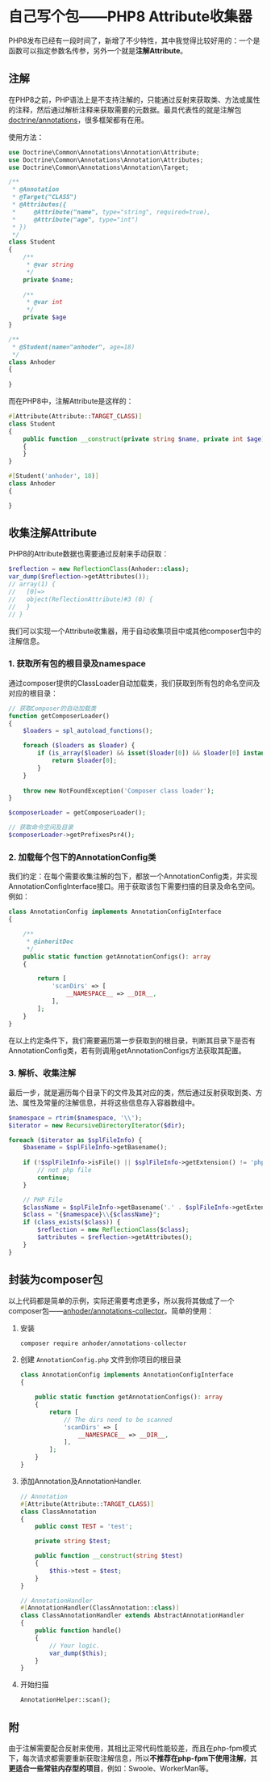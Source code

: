 # 自己写个包——PHP8 Attribute收集器

PHP8发布已经有一段时间了，新增了不少特性，其中我觉得比较好用的：一个是函数可以指定参数名传参，另外一个就是**注解Attribute**。

## 注解

在PHP8之前，PHP语法上是不支持注解的，只能通过反射来获取类、方法或属性的注释，然后通过解析注释来获取需要的元数据。最具代表性的就是注解包[doctrine/annotations](https://github.com/doctrine/annotations)，很多框架都有在用。

使用方法：

```php
use Doctrine\Common\Annotations\Annotation\Attribute;
use Doctrine\Common\Annotations\Annotation\Attributes;
use Doctrine\Common\Annotations\Annotation\Target;

/**
 * @Annotation
 * @Target("CLASS")
 * @Attributes({
 *     @Attribute("name", type="string", required=true),
 *     @Attribute("age", type="int")
 * })
 */
class Student
{
    /**
     * @var string
     */
    private $name;
    
    /**
     * @var int
     */
    private $age
}

/**
 * @Student(name="anhoder", age=18)
 */
class Anhoder
{
    
}
```

而在PHP8中，注解Attribute是这样的：

```php
#[Attribute(Attribute::TARGET_CLASS)]
class Student
{
    public function __construct(private string $name, private int $age)
    {
    }
}

#[Student('anhoder', 18)]
class Anhoder
{

}
```

## 收集注解Attribute

PHP8的Attribute数据也需要通过反射来手动获取：

```php
$reflection = new ReflectionClass(Anhoder::class);
var_dump($reflection->getAttributes());
// array(1) {
//   [0]=>
//   object(ReflectionAttribute)#3 (0) {
//   }
// }
```

我们可以实现一个Attribute收集器，用于自动收集项目中或其他composer包中的注解信息。

### 1. 获取所有包的根目录及namespace

通过composer提供的ClassLoader自动加载类，我们获取到所有包的命名空间及对应的根目录：

```php
// 获取Composer的自动加载类
function getComposerLoader()
{
    $loaders = spl_autoload_functions();

    foreach ($loaders as $loader) {
        if (is_array($loader) && isset($loader[0]) && $loader[0] instanceof ClassLoader) {
            return $loader[0];
        }
    }
    
    throw new NotFoundException('Composer class loader');
}

$composerLoader = getComposerLoader();

// 获取命令空间及目录
$composerLoader->getPrefixesPsr4();
```

### 2. 加载每个包下的AnnotationConfig类

我们约定：在每个需要收集注解的包下，都放一个AnnotationConfig类，并实现AnnotationConfigInterface接口。用于获取该包下需要扫描的目录及命名空间。例如：

```php
class AnnotationConfig implements AnnotationConfigInterface
{

    /**
     * @inheritDoc
     */
    public static function getAnnotationConfigs(): array
    {

        return [
            'scanDirs' => [
                __NAMESPACE__ => __DIR__,
            ],
        ];
    }
}
```

在以上约定条件下，我们需要遍历第一步获取到的根目录，判断其目录下是否有AnnotationConfig类，若有则调用getAnnotationConfigs方法获取其配置。

### 3. 解析、收集注解

最后一步，就是遍历每个目录下的文件及其对应的类，然后通过反射获取到类、方法、属性及常量的注解信息，并将这些信息存入容器数组中。

```php
$namespace = rtrim($namespace, '\\');
$iterator = new RecursiveDirectoryIterator($dir);

foreach ($iterator as $splFileInfo) {
    $basename = $splFileInfo->getBasename();
    
    if (!$splFileInfo->isFile() || $splFileInfo->getExtension() != 'php') {
        // not php file
        continue;
    }

    // PHP File
    $className = $splFileInfo->getBasename('.' . $splFileInfo->getExtension());
    $class = "{$namespace}\\{$className}";
    if (class_exists($class)) {
        $reflection = new ReflectionClass($class);
        $attributes = $reflection->getAttributes();
    }
}
```

## 封装为composer包

以上代码都是简单的示例，实际还需要考虑更多，所以我将其做成了一个composer包——[anhoder/annotations-collector](https://github.com/anhoder/annotations-collector)。简单的使用：

1. 安装
    ```sh
    composer require anhoder/annotations-collector
    ```
2. 创建 `AnnotationConfig.php` 文件到你项目的根目录

    ```php
    class AnnotationConfig implements AnnotationConfigInterface
    {
    
        public static function getAnnotationConfigs(): array
        {
            return [
                // The dirs need to be scanned
                'scanDirs' => [
                    __NAMESPACE__ => __DIR__,
                ],
            ];
        }
    }
    ```
3. 添加Annotation及AnnotationHandler.

    ```php
    // Annotation
    #[Attribute(Attribute::TARGET_CLASS)]
    class ClassAnnotation
    {
        public const TEST = 'test';
    
        private string $test;
    
        public function __construct(string $test)
        {
            $this->test = $test;
        }
    }
    
    // AnnotationHandler
    #[AnnotationHandler(ClassAnnotation::class)]
    class ClassAnnotationHandler extends AbstractAnnotationHandler
    {
        public function handle()
        {
            // Your logic.
            var_dump($this);
        }
    }
    ```
4. 开始扫描

    ```php
    AnnotationHelper::scan();
    ```

## 附

由于注解需要配合反射来使用，其相比正常代码性能较差，而且在php-fpm模式下，每次请求都需要重新获取注解信息，所以**不推荐在php-fpm下使用注解**，其**更适合一些常驻内存型的项目**，例如：Swoole、WorkerMan等。